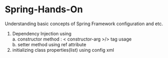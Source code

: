 # Spring-Hands-On

Understanding basic concepts of Spring Framework configuration and etc. <br />
  1.  Dependency Injection using <br />
      a. constructor method  : < constructor-arg >/> tag usage <br />
      b. setter method using ref attribute<br />
  2.  initializing class properties(list) using config xml
